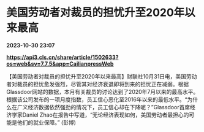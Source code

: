 # 美国劳动者对裁员的担忧升至2020年以来最高

**2023-10-30 23:07**

**https://api3.cls.cn/share/article/1502633?os=web&sv=7.7.5&app=CailianpressWeb**

【美国劳动者对裁员的担忧升至2020年以来最高】财联社10月31日电，美国劳动者对裁员的担忧愈发强烈，尽管其对经济衰退即将到来的担忧正在减弱。根据Glassdoor网站的数据，本月有关裁员的讨论达到了2020年7月以来的最高水平。根据该公司发布的一项月度指数，员工信心恶化至2016年以来的最低水平。“为什么在广义经济数据依然强劲的情况下，员工信心却在下降呢？”Glassdoor首席经济学家Daniel Zhao在报告中写道，“无论经济表现如何，美国劳动者最担心的可能是他们的就业保障。” (彭博)